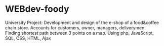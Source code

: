 # WEBdev-foody
University Project: Development and design of the e-shop of a food&amp;coffee chain store. Accounts for customers, owner, managers, deliverymen. Finding shortest path between 3 points on a map. Using php, JavaScript, SQL, CSS, HTML, Ajax 
